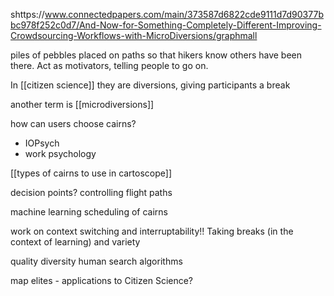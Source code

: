 shttps://www.connectedpapers.com/main/373587d6822cde9111d7d90377bbc978f252c0d7/And-Now-for-Something-Completely-Different-Improving-Crowdsourcing-Workflows-with-MicroDiversions/graphmall 

piles of pebbles placed on paths so that hikers know others have been there. Act as motivators, telling people to go on.

In [[citizen science]] they are diversions, giving participants a break

another term is [[microdiversions]]

how can users choose cairns?
 - IOPsych
 - work psychology

[[types of cairns to use in cartoscope]]

decision points? controlling flight paths

machine learning scheduling of cairns

work on context switching and interruptability!! Taking breaks (in the context of learning) and variety

quality diversity human search algorithms 

map elites - applications to Citizen Science?